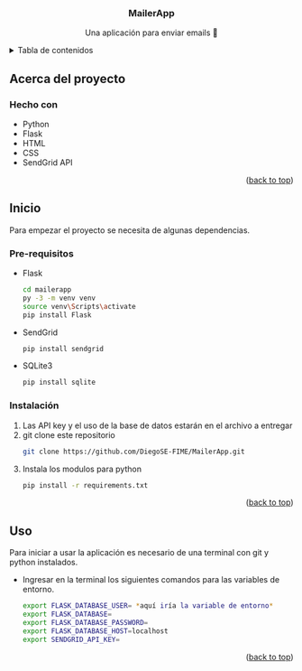 <div id="top"></div>

<!-- PROJECT LOGO -->
<br />
<div align="center">
  <h3 align="center">MailerApp</h3>

  <p align="center">
    Una aplicación para enviar emails 💌
  </p>
</div>

<!-- TABLE OF CONTENTS -->
<details>
  <summary>Tabla de contenidos</summary>
  <ol>
    <li>
      <a href="#about-the-project">Acerca del proyecto</a>
      <ul>
        <li><a href="#built-with">Hecho con</a></li>
      </ul>
    </li>
    <li>
      <a href="#getting-started">Inicio</a>
      <ul>
        <li><a href="#prerequisites">Pre-requisitos</a></li>
        <li><a href="#installation">Instalación</a></li>
      </ul>
    </li>
    <li><a href="#usage">Uso</a></li>
    <li><a href="#roadmap">Roadmap</a></li>
  </ol>
</details>

<!-- ABOUT THE PROJECT -->

## Acerca del proyecto


### Hecho con

- Python
- Flask
- HTML
- CSS
- SendGrid API

<p align="right">(<a href="#top">back to top</a>)</p>

<!-- GETTING STARTED -->

## Inicio

Para empezar el proyecto se necesita de algunas dependencias.

### Pre-requisitos

- Flask

  ```sh
  cd mailerapp
  py -3 -m venv venv
  source venv\Scripts\activate
  pip install Flask

  ```

- SendGrid
  ```sh
  pip install sendgrid
  ```
  
  
- SQLite3
  ```sh
  pip install sqlite
  ```
### Instalación

1. Las API key y el uso de la base de datos estarán en el archivo a entregar
2. git clone este repositorio
   ```sh
   git clone https://github.com/DiegoSE-FIME/MailerApp.git
   ```
3. Instala los modulos para python
   ```sh
   pip install -r requirements.txt
   ```

<p align="right">(<a href="#top">back to top</a>)</p>

<!-- USAGE EXAMPLES -->

## Uso

   Para iniciar a usar la aplicación es necesario de una terminal con git y python instalados.

- Ingresar en la terminal los siguientes comandos para las variables de entorno.

  ```sh
  export FLASK_DATABASE_USER= *aquí iría la variable de entorno*
  export FLASK_DATABASE=
  export FLASK_DATABASE_PASSWORD=
  export FLASK_DATABASE_HOST=localhost
  export SENDGRID_API_KEY=
  ```

<p align="right">(<a href="#top">back to top</a>)</p>


